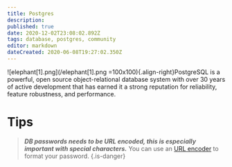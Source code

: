 ```yaml
---
title: Postgres
description: 
published: true
date: 2020-12-02T23:08:02.892Z
tags: database, postgres, community
editor: markdown
dateCreated: 2020-06-08T19:27:02.350Z
---
```


![elephant[1].png](/elephant[1].png =100x100){.align-right}PostgreSQL is a powerful, open source object-relational database system
with over 30 years of active development
that has earned it a strong reputation 
for reliability, feature robustness, and performance. 



# Tips

> ***DB passwords needs to be URL encoded, this is especially important with special characters.***
> You can use an [URL encoder](https://www.urlencoder.org/) to format your password.
{.is-danger}
